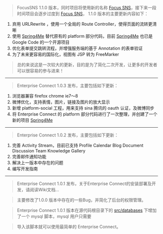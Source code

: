 > FocusSNS 1.1.0 版本，同时项目将使用新的名称 [Focus SNS](http://code.google.com/p/focus-sns/)，接下来一段时间项目会逐步过度到 [Focus SNS](http://code.google.com/p/focus-sns/)， 1.1.0 版本的主要更新内容如下：

  1. 弃用 URLRewrite ，使用一个全局的 Route Controller，使得页面的流转更清晰
  1. 使用 [Spring4Me](http://code.google.com/p/spring4me/) 替代原有的 platform 部分代码，目前 [Spring4Me](http://code.google.com/p/spring4me/) 也已是 Google Code 的一个开源项目
  1. 优化表单提交跳转流程，并增强服务端的基于 Annotation 的表单验证
  1. 为了未来更容易的国际化，视图有 JSP 转为 FreeMarker

> 总的来说这是一次较大的更新，目的是为了简化二次开发，让更多的开发者可以很容易的参与进来！

> 
---


> Enterprise Connect 1.0.3 发布，主要包括如下更新：

  1. 浏览器兼容 firefox chrome ie7～8
  1. 微博优化，支持表情，图片，链接及图片的放大显示
  1. 新增 platform-social 工程，用来支持 sina 腾讯的 oauth 认证，及微博同步
  1. 将 Enterprise Connect 的 platform 部分代码进行了一次整理，并创建了一个新的项目 [Spring4Me](http://code.google.com/p/spring4me/)

> 
---


> Enterprise Connect 1.0.2 发布，主要包括如下更新：

  1. 完善 Activity Stream，目前已支持 Profile Calendar Blog Document Discussion Team Knowledge   Gallery
  1. 完善邮件通知功能
  1. 解决上一版本中存在的问题
  1. 编写开发指南

> 
---


> Enterprise Connect 1.0.1 发布，关于Enterprise Connect的安装部署及开发，请阅读Wiki文档...

> 主要修改了1.0.0 版本中存在的一些Bug，并简化了后台的权限管理。

> Enterprise Connect 1.0.1 版本在源代码根目录下的 [src/databases](http://enterpriseconnect.googlecode.com/svn/trunk/src/databases/) 下增加了一个 mysql 脚本，mysql 用户只需要

> 导入该脚本就可以使用最简单的 Enterprise Connect。